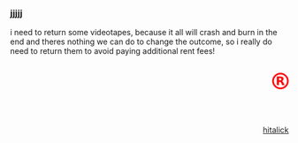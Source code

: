### jjjjj

<!--
**jjjjj/jjjjj** is a ✨ _special_ ✨ repository because its `README.md` (this file) appears on your GitHub profile.
--!>

i need to return some videotapes, because it all will crash and burn in the end and theres nothing we can do to change the outcome, so i really do need to return them to avoid paying additional rent fees!
                                                                                                                  
<p align="right"><a href="https://instagram.com/heilig"><img src="https://raw.githubusercontent.com/jjjjj/jjjjj/main/R.png" alt="R" width=30 height=30"></a></p>
                                                                                                                  
                                                                                                                  
<p align="right"><a href="https://www.hitalick.de" target="_blank">hitalick</a></p>
